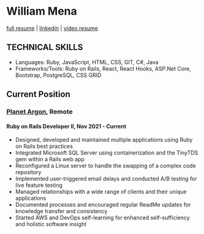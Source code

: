 <!--
### Hi there 👋

**WilliamMena/WilliamMena** is a ✨ _special_ ✨ repository because its `README.md` (this file) appears on your GitHub profile.

Here are some ideas to get you started:

- 🔭 I’m currently working on ...
- 🌱 I’m currently learning ...
- 👯 I’m looking to collaborate on ...
- 🤔 I’m looking for help with ...
- 💬 Ask me about ...
- 📫 How to reach me: ...
- 😄 Pronouns: ...
- ⚡ Fun fact: ...
-->

# William Mena
[full resume](https://github.com/WilliamMena/WilliamMena/blob/main/resume.md) | [linkedin](https://www.linkedin.com/in/williammena/) | [video resume](https://vimeo.com/582791886)

## TECHNICAL SKILLS
- Languages: Ruby, JavaScript, HTML, CSS, GIT, C#, Java
- Frameworks/Tools: Ruby on Rails, React, React Hooks, ASP.Net Core, Bootstrap, PostgreSQL, CSS GRID

## Current Position
### [Planet Argon](https://www.planetargon.com/), Remote
#### Ruby on Rails Developer II, Nov 2021 - Current
- Designed, developed and maintained multiple applications using Ruby on Rails best practices
- Integrated Microsoft SQL Server using containerization and the TinyTDS gem within a Rails web app
- Reconfigured a Linux server to handle the swapping of a complex code repository
- Implemented user-triggered email delays and conducted A/B testing for live feature testing
- Managed relationships with a wide range of clients and their unique applications
- Documented processes and encouraged regular ReadMe updates for knowledge transfer and consistency
- Started AWS and DevOps self-learning for enhanced self-sufficiency and holistic software insight


